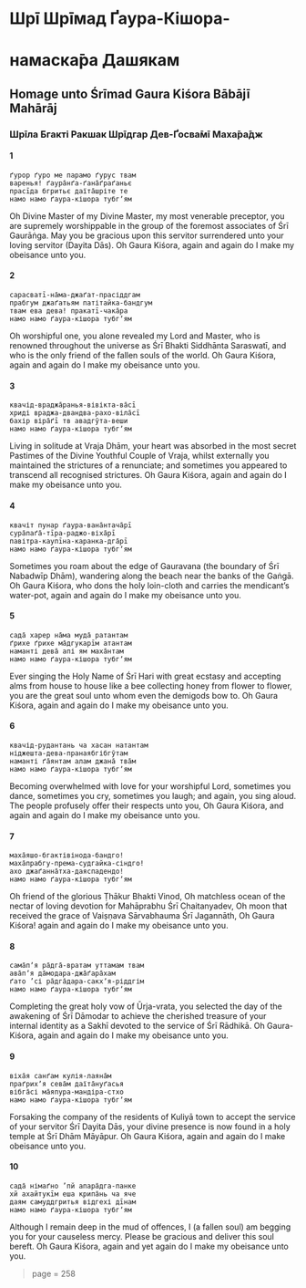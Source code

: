 # Шрī Шрīмад Ґаура-Кішора-
# намаска̄ра Дашякам

## Homage unto Śrīmad Gaura Kiśora Bābājī Mahārāj

### Шрīла Бгакті Ракшак Шрīдгар Дев-Ґосва̄мī Маха̄ра̄дж

#### 1

    ґурор ґуро ме парамо ґурус твам
    варенья! ґаура̄нґа-ґана̄ґраґаньє
    прасīда бгритьє даїта̄шріте те
    намо намо ґаура-кішора тубгʼям

Oh Divine Master of my Divine Master, my most venerable preceptor, you are supremely worshippable in the group of the foremost associates of Śrī Gaurāṅga. May you be gracious upon this servitor surrendered unto your loving servitor (Dayita Dās). Oh Gaura Kiśora, again and again do I make my obeisance unto you.

#### 2

    сарасватī-на̄ма-джаґат-прасіддгам
    прабгум джаґатьям патітайка-бандгум
    твам ева дева! пракатī-чака̄ра
    намо намо ґаура-кішора тубгʼям

Oh worshipful one, you alone revealed my Lord and Master, who is renowned throughout the universe as Śrī Bhakti Siddhānta Saraswatī, and who is the only friend of the fallen souls of the world. Oh Gaura Kiśora, again and again do I make my obeisance unto you.

#### 3

    квачід-враджа̄ранья-вівікта-ва̄сī
    хриді враджа-двандва-рахо-віла̄сī
    бахір віра̄ґī тв авадгӯта-веши
    намо намо ґаура-кішора тубгʼям

Living in solitude at Vraja Dhām, your heart was absorbed in the most secret Pastimes of the Divine Youthful Couple of Vraja, whilst externally you maintained the strictures of a renunciate; and sometimes you appeared to transcend all recognised strictures. Oh Gaura Kiśora, again and again do I make my obeisance unto you.

#### 4

    квачіт пунар ґаура-вана̄нтача̄рī
    сура̄паґа̄-тīра-раджо-віха̄рī
    павітра-каупīна-каранка-дга̄рī
    намо намо ґаура-кішора тубгʼям

Sometimes you roam about the edge of Gauravana (the boundary of Śrī Nabadwīp Dhām), wandering along the beach near the banks of the Gaṅgā. Oh Gaura Kiśora, who dons the holy loin-cloth and carries the mendicant’s water-pot, again and again do I make my obeisance unto you.

#### 5

    сада̄ харер на̄ма муда̄ ратантам
    ґрихе ґрихе ма̄дгукарīм атантам
    наманті дева̄ апі ям маха̄нтам
    намо намо ґаура-кішора тубгʼям

Ever singing the Holy Name of Śrī Hari with great ecstasy and accepting alms from house to house like a bee collecting honey from flower to flower, you are the great soul unto whom even the demigods bow to. Oh Gaura Kiśora, again and again do I make my obeisance unto you.

#### 6

    квачід-рудантань ча хасан натантам
    ніджешта-дева-пранаябгібгӯтам
    наманті ґа̄янтам алам джана̄ тва̄м
    намо намо ґаура-кішора тубгʼям

Becoming overwhelmed with love for your worshipful Lord, sometimes you dance, sometimes you cry, sometimes you laugh; and again, you sing aloud. The people profusely offer their respects unto you, Oh Gaura Kiśora, and again and again do I make my obeisance unto you.

#### 7

    маха̄яшо-бгактівінода-бандго!
    маха̄прабгу-према-судгайка-сіндго!
    ахо джаґанна̄тха-даяспадендо!
    намо намо ґаура-кішора тубгʼям

Oh friend of the glorious Ṭhākur Bhakti Vinod, Oh matchless ocean of the nectar of loving devotion for Mahāprabhu Śrī Chaitanyadev, Oh moon that received the grace of Vaiṣṇava Sārvabhauma Śrī Jagannāth, Oh Gaura Kiśora! again and again do I make my obeisance unto you.

#### 8

    сама̄пʼя ра̄дга̄-вратам уттамам твам
    ава̄пʼя да̄модара-джа̄ґара̄хам
    ґато ’сі ра̄дга̄дара-сакхʼя-ріддгім
    намо намо ґаура-кішора тубгʼям

Completing the great holy vow of Ūrja-vrata, you selected the day of the awakening of Śrī Dāmodar to achieve the cherished treasure of your internal identity as a Sakhī devoted to the service of Śrī Rādhikā. Oh Gaura-Kiśora, again and again do I make my obeisance unto you.

#### 9

    віха̄я санґам кулія-лаяна̄м
    праґрихʼя сева̄м даїта̄нуґасья
    вібга̄сі ма̄япура-мандіра-стхо
    намо намо ґаура-кішора тубгʼям

Forsaking the company of the residents of Kuliyā town to accept the service of your servitor Śrī Dayita Dās, your divine presence is now found in a holy temple at Śrī Dhām Māyāpur. Oh Gaura Kiśora, again and again do I make obeisance unto you.

#### 10

    сада̄ німаґно ’пй апара̄дга-панке
    хй ахайтукīм еша крипа̄нь ча яче
    даям самуддгритья відгехі дīнам
    намо намо ґаура-кішора тубгʼям

Although I remain deep in the mud of offences, I (a fallen soul) am begging you for your causeless mercy. Please be gracious and deliver this soul bereft. Oh Gaura Kiśora, again and yet again do I make my obeisance unto you.


> page = 258